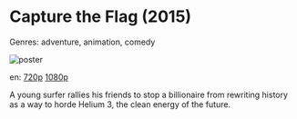 # Capture the Flag (2015)

Genres: adventure, animation, comedy

![poster](http://image.tmdb.org/t/p/w500/2toiMlWlh5Vs94kIDOaBnHVGEYg.jpg)

en:
  [720p](magnet:?xt=urn:btih:45940BCD726234EF9365379BA091528ED31EF461&tr=udp://glotorrents.pw:6969/announce&tr=udp://tracker.opentrackr.org:1337/announce&tr=udp://torrent.gresille.org:80/announce&tr=udp://tracker.openbittorrent.com:80&tr=udp://tracker.coppersurfer.tk:6969&tr=udp://tracker.leechers-paradise.org:6969&tr=udp://p4p.arenabg.ch:1337&tr=udp://tracker.internetwarriors.net:1337)
  [1080p](magnet:?xt=urn:btih:9CE9EFD1E923C64CD371C5EEFB6ECC84ED999648&tr=udp://glotorrents.pw:6969/announce&tr=udp://tracker.opentrackr.org:1337/announce&tr=udp://torrent.gresille.org:80/announce&tr=udp://tracker.openbittorrent.com:80&tr=udp://tracker.coppersurfer.tk:6969&tr=udp://tracker.leechers-paradise.org:6969&tr=udp://p4p.arenabg.ch:1337&tr=udp://tracker.internetwarriors.net:1337)
  


A young surfer rallies his friends to stop a billionaire from rewriting history as a way to horde Helium 3, the clean energy of the future.